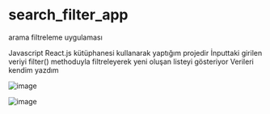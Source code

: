 # search_filter_app
arama filtreleme uygulaması

Javascript React.js kütüphanesi kullanarak yaptığım projedir
İnputtaki girilen veriyi filter() methoduyla filtreleyerek yeni oluşan listeyi gösteriyor
Verileri kendim yazdım

![image](https://user-images.githubusercontent.com/110103127/192506891-2e7955d9-c5da-4fce-8589-4bbd44543c23.png)

![image](https://user-images.githubusercontent.com/110103127/192506930-36021fec-3db5-4392-8412-2323608b3b8c.png)
